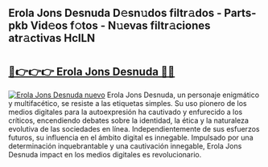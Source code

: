 ## Erola Jons Desnuda D𝚎sn𝚞dos filtr𝚊dos - Parts-pkb Vid𝚎os f𝚘tos - N𝚞evas filtr𝚊ciones atr𝚊ctivas HcILN

# <h2><a href="http://mba01ux.tromn.icu/?c=Erola+Jons+Desnuda">🔗👉👉👉 Erola Jons Desnuda 🔗🔗</a></h2>

[![Erola Jons Desnuda nuevo](https://i.imgur.com/pEAQMta.gif)](http://mba01ux.tromn.icu/?c=Erola+Jons+Desnuda)
Erola Jons Desnuda, un personaje enigmático y multifacético, se resiste a las etiquetas simples. Su uso pionero de los medios digitales para la autoexpresión ha cautivado y enfurecido a los críticos, encendiendo debates sobre la identidad, la ética y la naturaleza evolutiva de las sociedades en línea. Independientemente de sus esfuerzos futuros, su influencia en el ámbito digital es innegable. Impulsado por una determinación inquebrantable y una cautivación innegable, Erola Jons Desnuda impact en los medios digitales es revolucionario.
